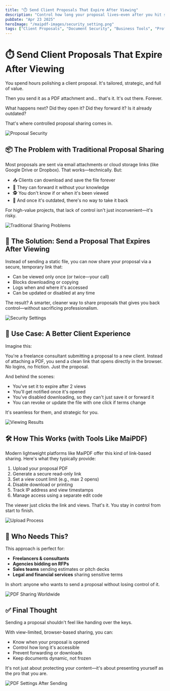 ```yaml
---
title: "⏱️ Send Client Proposals That Expire After Viewing"
description: "Control how long your proposal lives—even after you hit send. Learn how to share business proposals with smart expiration limits for better control and professionalism."
pubDate: "Apr 23 2025"
heroImage: "/maipdf-images/security_setting.png"
tags: ["Client Proposals", "Document Security", "Business Tools", "Professional Tips"]
---
```


# ⏱️ Send Client Proposals That Expire After Viewing

<div class="intro-panel">
  <p>You spend hours polishing a client proposal. It's tailored, strategic, and full of value.</p>
  <p>Then you send it as a PDF attachment and… that's it. It's out there. Forever.</p>
  <p>What happens next? Did they open it? Did they forward it? Is it already outdated?</p>
  <p>That's where controlled proposal sharing comes in.</p>
</div>

![Proposal Security](/maipdf-images/security_level_in_pdf_setting.png)

## 📦 The Problem with Traditional Proposal Sharing

Most proposals are sent via email attachments or cloud storage links (like Google Drive or Dropbox). That works—technically. But:

- 📥 Clients can download and save the file forever
- 🔁 They can forward it without your knowledge
- 🕵️ You don't know if or when it's been viewed
- 💼 And once it's outdated, there's no way to take it back

For high-value projects, that lack of control isn't just inconvenient—it's risky.

![Traditional Sharing Problems](/maipdf-images/send_pdf_link_on_instant_mesenger.png)

## 🔐 The Solution: Send a Proposal That Expires After Viewing

Instead of sending a static file, you can now share your proposal via a secure, temporary link that:

- Can be viewed only once (or twice—your call)
- Blocks downloading or copying
- Logs when and where it's accessed
- Can be updated or disabled at any time

The result? A smarter, cleaner way to share proposals that gives you back control—without sacrificing professionalism.

![Security Settings](/maipdf-images/security_setting.png)

## 👀 Use Case: A Better Client Experience

Imagine this:

You're a freelance consultant submitting a proposal to a new client. Instead of attaching a PDF, you send a clean link that opens directly in the browser. No logins, no friction. Just the proposal.

And behind the scenes:

- You've set it to expire after 2 views
- You'll get notified once it's opened
- You've disabled downloading, so they can't just save it or forward it
- You can revoke or update the file with one click if terms change

It's seamless for them, and strategic for you.

![Viewing Results](/maipdf-images/check_pdf_open_result.png)

## 🛠 How This Works (with Tools Like MaiPDF)

Modern lightweight platforms like MaiPDF offer this kind of link-based sharing. Here's what they typically provide:

1. Upload your proposal PDF
2. Generate a secure read-only link
3. Set a view count limit (e.g., max 2 opens)
4. Disable download or printing
5. Track IP address and view timestamps
6. Manage access using a separate edit code

The viewer just clicks the link and views. That's it. You stay in control from start to finish.

![Upload Process](/maipdf-images/upload_section.png)

## 💼 Who Needs This?

This approach is perfect for:

- **Freelancers & consultants**
- **Agencies bidding on RFPs**
- **Sales teams** sending estimates or pitch decks
- **Legal and financial services** sharing sensitive terms

In short: anyone who wants to send a proposal without losing control of it.

![PDF Sharing Worldwide](/maipdf-images/share_pdf_wordwide.png)

## ✅ Final Thought

Sending a proposal shouldn't feel like handing over the keys.

With view-limited, browser-based sharing, you can:

- Know when your proposal is opened
- Control how long it's accessible
- Prevent forwarding or downloads
- Keep documents dynamic, not frozen

It's not just about protecting your content—it's about presenting yourself as the pro that you are.

![PDF Settings After Sending](/maipdf-images/pdf_change_setting_after_sent.png)
